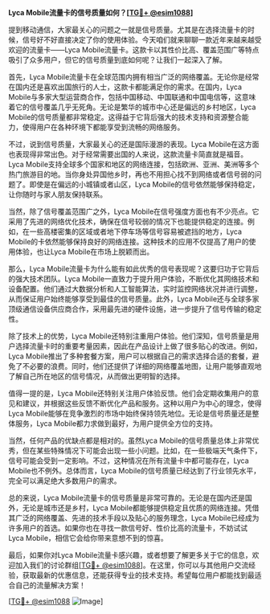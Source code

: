 **Lyca Mobile流量卡的信号质量如何？[[TG💪+ @esim1088](https://t.me/s/esim1088)]**

提到移动通信，大家最关心的问题之一就是信号质量。尤其是在选择流量卡的时候，信号好不好直接决定了你的使用体验。今天咱们就来聊聊一款近年来越来越受欢迎的流量卡——Lyca Mobile流量卡。这款卡以其性价比高、覆盖范围广等特点吸引了众多用户，但它的信号质量到底如何呢？让我们一起深入了解。

首先，Lyca Mobile流量卡在全球范围内拥有相当广泛的网络覆盖。无论你是经常在国内还是喜欢出国旅行的人士，这款卡都能满足你的需求。在国内，Lyca Mobile与多家大型运营商合作，包括中国移动、中国联通和中国电信等，这意味着它的信号覆盖几乎无死角。无论是繁华的城市中心还是偏远的乡村地区，Lyca Mobile的信号质量都非常稳定。这得益于它背后强大的技术支持和资源整合能力，使得用户在各种环境下都能享受到流畅的网络服务。

不过，说到信号质量，大家最关心的还是国际漫游的表现。Lyca Mobile在这方面也表现得非常出色。对于经常需要出国的人来说，这款流量卡简直就是福音。Lyca Mobile支持全球多个国家和地区的网络连接，包括欧洲、亚洲、美洲等多个热门旅游目的地。当你身处异国他乡时，再也不用担心找不到网络或者信号弱的问题了。即使是在偏远的小城镇或者山区，Lyca Mobile的信号依然能够保持稳定，让你随时与家人朋友保持联系。

当然，除了信号覆盖范围广之外，Lyca Mobile在信号强度方面也有不少亮点。它采用了先进的网络优化技术，确保在信号较弱的情况下也能提供稳定的连接。例如，在一些高楼密集的区域或者地下停车场等信号容易被遮挡的地方，Lyca Mobile的卡依然能够保持良好的网络连接。这种技术的应用不仅提高了用户的使用体验，也让Lyca Mobile在市场上脱颖而出。

那么，Lyca Mobile流量卡为什么能有如此优秀的信号表现呢？这要归功于它背后的强大技术团队。Lyca Mobile一直致力于提升用户体验，不断优化其网络技术和设备配置。他们通过大数据分析和人工智能算法，实时监控网络状况并进行调整，从而保证用户始终能够享受到最佳的信号质量。此外，Lyca Mobile还与全球多家顶级通信设备供应商合作，采用最先进的硬件设施，进一步提升了信号传输的稳定性。

除了技术上的优势，Lyca Mobile还特别注重用户体验。他们深知，信号质量是用户选择流量卡时的重要考量因素，因此在产品设计上做了很多贴心的改进。例如，Lyca Mobile推出了多种套餐方案，用户可以根据自己的需求选择合适的套餐，避免了不必要的浪费。同时，他们还提供了详细的网络覆盖地图，让用户能够直观地了解自己所在地区的信号情况，从而做出更明智的选择。

值得一提的是，Lyca Mobile还特别关注用户体验反馈。他们会定期收集用户的意见和建议，并根据这些反馈不断优化产品和服务。这种以用户为中心的理念，使得Lyca Mobile能够在竞争激烈的市场中始终保持领先地位。无论是信号质量还是整体服务，Lyca Mobile都力求做到最好，为用户提供全方位的支持。

当然，任何产品的优缺点都是相对的。虽然Lyca Mobile的信号质量总体上非常优秀，但在某些特殊情况下可能会出现一些小问题。比如，在一些极端天气条件下，信号可能会受到一定影响。不过，这种情况在所有流量卡中都可能存在，Lyca Mobile也不例外。总体而言，Lyca Mobile的信号质量已经达到了行业领先水平，完全可以满足绝大多数用户的需求。

总的来说，Lyca Mobile流量卡的信号质量是非常可靠的。无论是在国内还是国外，无论是城市还是乡村，Lyca Mobile都能够提供稳定且优质的网络连接。凭借其广泛的网络覆盖、先进的技术手段以及贴心的服务理念，Lyca Mobile已经成为许多用户的首选。如果你也在寻找一款信号好、性价比高的流量卡，不妨试试Lyca Mobile，相信它会给你带来意想不到的惊喜。

最后，如果你对Lyca Mobile流量卡感兴趣，或者想要了解更多关于它的信息，欢迎加入我们的讨论群组[[TG💪+ @esim1088](https://t.me/s/esim1088)]。在这里，你可以与其他用户交流经验，获取最新的优惠信息，还能获得专业的技术支持。希望每位用户都能找到最适合自己的流量解决方案！

[[TG💪+ @esim1088](https://t.me/s/esim1088) ![Image](https://i.postimg.cc/4NQfJmqS/Snipaste-2025-05-13-00-14-12.png)]
